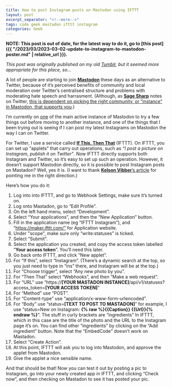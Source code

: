 ```yaml
---
title: How to post Instagram posts on Mastodon using IFTTT
layout: post
excerpt_separator: "<!--more-->"
tags: code geek mastadon ifttt instagram
categories: Geek
---
```


**NOTE: This post is out of date, for the latest way to do it, go to [this post]({{ "/2023/03/2023-03-02-update-to-instagram-to-mastodon-poster.md" | relative_url }}).**

*This post was originally published on my old [Tumblr](https://alephnaughtpix.tumblr.com/post/177232593842/how-to-post-instagram-posts-on-mastodon-using), but it seemed more appropriate for this place, so...*

A lot of people are starting to join **[Mastodon](https://joinmastodon.org/)** these days as an alternative to Twitter, because of it’s perceived benefits of community and local moderation over Twitter’s centralised structure and problems with moderating hate speech and harrasment. (Although, as **[Sage Sharp](https://twitter.com/_sagesharp_)** notes on Twitter, [this is dependent on picking the right community, or “instance” in Mastodon, that supports you](https://twitter.com/_sagesharp_/status/1030112338836221953).)

I’m currently on [one](https://mastodon.cloud/@alephnaughtpix) of the main active instance of Mastodon to try a few things out before moving to another instance, and one of the things that I been trying out is seeing if I can post my latest Instagrams on Mastodon the way I can on Twitter.

<!--more-->

For Twitter, I use a service called **[If This, Then That](https://ifttt.com/)** (IFTTT). On IFTTT, you can set up “applets” that carry out operations, such as *“I post a picture on Instagram, publish it on Twitter”*. Now IFTTT directly supports both Instagram and Twitter, so it’s easy to set up such an operation. However, it doesn’t support Mastodon directly, so it is possible to post Instagram posts on Mastadon? Well, yes it is. (I want to thank [**Kelson Vibber**’s article](https://www.hyperborea.org/journal/2017/12/mastodon-ifttt/) for pointing me in the right direction.)

Here’s how you do it:

1. Log into into IFTTT, and go to Webhook Settings, make sure it’s turned on.
2. Log onto Mastadon, go to “Edit Profile”.
3. On the left hand menu, select “Development”.
4. Select “Your applications”, and then the “New Application” button.
5. Fill in the application name (eg “IFTTT Instagram”), and “https://maker.ifttt.com/” for Application website.
6. Under "scope", make sure only “write:statuses” is ticked.
7. Select “Submit”.
8. Select the application you created, and copy the access token labelled “**Your access token**”. You’ll need this later.
9. Go back onto IFTTT, and click “New applet”.
10. For “If this”, select “Instagram”. (There’s a dynamic search at the top, so you just need to type in “ins” there, and Instagram will be at the top.)
11. For “Choose trigger”, select “Any new photo by you”.
12. For “Then That” select “Webhooks”, and then “Make a web request”.
13. For “URL” use “https://**[YOUR MASTADON INSTANCE]**/api/v1/statuses?access_token=**[YOUR ACCESS TOKEN]**”
14. For “Method” use “POST”.
15. For “Content-type” use “application/x-www-form-urlencoded”.
16. For “Body” use “status=**[TEXT TO POST TO MASTADON]**” for example, I use “status=New on Instagram: **{% raw %}{{Caption}} {{Url}}{% endraw %}**”. The stuff in curly brackets are “ingredients” In IFTTT, which in this case are the title of the photo and the URL to the Instagram page it’s on. You can find other “ingredients” by clicking on the “Add ingredient” button. Note that the “EmbedCode” doesn’t work on Mastadon.
17. Select “Create Action”.
18. At this point, IFTTT will ask you to log into Mastodon, and approve the applet from Mastodon.
19. Give the applet a nice sensible name.

And that should be that! Now you can test it out by posting a pic to Instagram, go into your newly created app in IFTTT, and clicking “Check now”, and then checking on Mastadon to see it has posted your pic.
